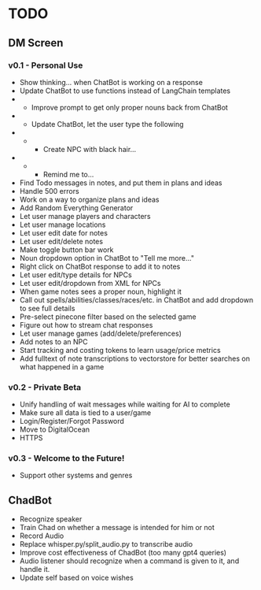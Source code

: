 # TODO
## DM Screen
### v0.1 - Personal Use
- Show thinking... when ChatBot is working on a response
- Update ChatBot to use functions instead of LangChain templates
- - Improve prompt to get only proper nouns back from ChatBot
- - Update ChatBot, let the user type the following
- - - Create NPC with black hair...
- - - Remind me to...
- Find Todo messages in notes, and put them in plans and ideas
- Handle 500 errors
- Work on a way to organize plans and ideas
- Add Random Everything Generator
- Let user manage players and characters
- Let user manage locations
- Let user edit date for notes
- Let user edit/delete notes
- Make toggle button bar work
- Noun dropdown option in ChatBot to "Tell me more..."
- Right click on ChatBot response to add it to notes
- Let user edit/type details for NPCs
- Let user edit/dropdown from XML for NPCs
- When game notes sees a proper noun, highlight it
- Call out spells/abilities/classes/races/etc. in ChatBot and add dropdown to see full details
- Pre-select pinecone filter based on the selected game
- Figure out how to stream chat responses
- Let user manage games (add/delete/preferences)
- Add notes to an NPC
- Start tracking and costing tokens to learn usage/price metrics
- Add fulltext of note transcriptions to vectorstore for better searches on what happened in a game

### v0.2 - Private Beta
- Unify handling of wait messages while waiting for AI to complete
- Make sure all data is tied to a user/game
- Login/Register/Forgot Password
- Move to DigitalOcean
- HTTPS

### v0.3 - Welcome to the Future!
- Support other systems and genres

## ChadBot
- Recognize speaker
- Train Chad on whether a message is intended for him or not
- Record Audio
- Replace whisper.py/split_audio.py to transcribe audio
- Improve cost effectiveness of ChadBot (too many gpt4 queries)
- Audio listener should recognize when a command is given to it, and handle it.
- Update self based on voice wishes

